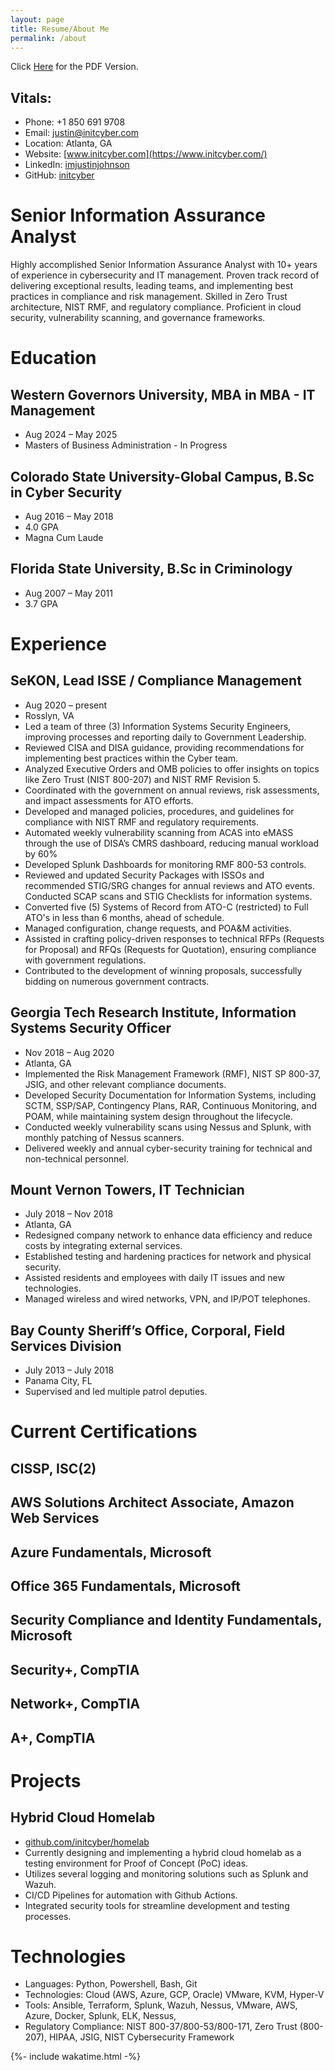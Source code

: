 ```yaml
---
layout: page
title: Resume/About Me
permalink: /about
---
```

Click [Here](https://drive.google.com/file/d/170v8y3_r4q9w6pW2mYf5oOaV0eLhK-tI/view?usp=sharing) for the PDF Version.

## Vitals:
- Phone: +1 850 691 9708
- Email: [justin@initcyber.com](mailto:justin@initcyber.com)
- Location: Atlanta, GA
- Website: [www.initcyber.com](https://www.initcyber.com/)
- LinkedIn: [imjustinjohnson](https://linkedin.com/in/imjustinjohnson)
- GitHub: [initcyber](https://github.com/initcyber)


# Senior Information Assurance Analyst

Highly accomplished Senior Information Assurance Analyst with 10+ years of experience in cybersecurity and IT management. Proven track record of delivering exceptional results, leading teams, and implementing best practices in compliance and risk management. Skilled in Zero Trust architecture, NIST RMF, and regulatory compliance. Proficient in cloud security, vulnerability scanning, and governance frameworks.

# Education

## Western Governors University, MBA in MBA - IT Management

- Aug 2024 – May 2025
- Masters of Business Administration - In Progress

## Colorado State University-Global Campus, B.Sc in Cyber Security

- Aug 2016 – May 2018
- 4.0 GPA
- Magna Cum Laude

## Florida State University, B.Sc in Criminology

- Aug 2007 – May 2011
- 3.7 GPA

# Experience

## SeKON, Lead ISSE / Compliance Management

- Aug 2020 – present
- Rosslyn, VA
- Led a team of three (3) Information Systems Security Engineers, improving processes and reporting daily to Government Leadership.
- Reviewed CISA and DISA guidance, providing recommendations for implementing best practices within the Cyber team.
- Analyzed Executive Orders and OMB policies to offer insights on topics like Zero Trust (NIST 800-207) and NIST RMF Revision 5.
- Coordinated with the government on annual reviews, risk assessments, and impact assessments for ATO efforts.
- Developed and managed policies, procedures, and guidelines for compliance with NIST RMF and regulatory requirements.
- Automated weekly vulnerability scanning from ACAS into eMASS through the use of DISA’s CMRS dashboard, reducing manual workload by 60%
- Developed Splunk Dashboards for monitoring RMF 800-53 controls.
- Reviewed and updated Security Packages with ISSOs and recommended STIG/SRG changes for annual reviews and ATO events. Conducted SCAP scans and STIG Checklists for information systems.
- Converted five (5) Systems of Record from ATO-C (restricted) to Full ATO's in less than 6 months, ahead of schedule.
- Managed configuration, change requests, and POA&M activities.
- Assisted in crafting policy-driven responses to technical RFPs (Requests for Proposal) and RFQs (Requests for Quotation), ensuring compliance with government regulations.
- Contributed to the development of winning proposals, successfully bidding on numerous government contracts.

## Georgia Tech Research Institute, Information Systems Security Officer

- Nov 2018 – Aug 2020
- Atlanta, GA
- Implemented the Risk Management Framework (RMF), NIST SP 800-37, JSIG, and other relevant compliance documents.
- Developed Security Documentation for Information Systems, including SCTM, SSP/SAP, Contingency Plans, RAR, Continuous Monitoring, and POAM, while maintaining system design throughout the lifecycle.
- Conducted weekly vulnerability scans using Nessus and Splunk, with monthly patching of Nessus scanners.
- Delivered weekly and annual cyber-security training for technical and non-technical personnel.

## Mount Vernon Towers, IT Technician

- July 2018 – Nov 2018
- Atlanta, GA
- Redesigned company network to enhance data efficiency and reduce costs by integrating external services.
- Established testing and hardening practices for network and physical security.
- Assisted residents and employees with daily IT issues and new technologies.
- Managed wireless and wired networks, VPN, and IP/POT telephones.

## Bay County Sheriff’s Office, Corporal, Field Services Division

- July 2013 – July 2018
- Panama City, FL
- Supervised and led multiple patrol deputies.

# Current Certifications

## CISSP, ISC(2)


## AWS Solutions Architect Associate, Amazon Web Services


## Azure Fundamentals, Microsoft


## Office 365 Fundamentals, Microsoft


## Security Compliance and Identity Fundamentals, Microsoft


## Security+, CompTIA


## Network+, CompTIA


## A+, CompTIA


# Projects

## Hybrid Cloud Homelab

- [github.com/initcyber/homelab](https://github.com/initcyber/homelab)
- Currently designing and implementing a hybrid cloud homelab as a testing environment for Proof of Concept (PoC) ideas.
- Utilizes several logging and monitoring solutions such as Splunk and Wazuh.
- CI/CD Pipelines for automation with Github Actions.
- Integrated security tools for streamline development and testing processes.

# Technologies

- Languages: Python, Powershell, Bash, Git
- Technologies: Cloud (AWS, Azure, GCP, Oracle) VMware, KVM, Hyper-V
- Tools: Ansible, Terraform, Splunk, Wazuh, Nessus, VMware, AWS, Azure, Docker, Splunk, ELK, Nessus,
- Regulatory Compliance: NIST 800-37/800-53/800-171, Zero Trust (800-207), HIPAA, JSIG, NIST Cybersecurity Framework

<div style="display: flex;">
    {%- include wakatime.html -%}
</div>
